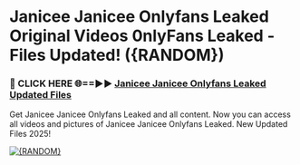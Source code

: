 # Janicee Janicee Onlyfans Leaked Original Videos 0nlyFans Leaked - Files Updated! ({RANDOM})

<h3>🔴 CLICK HERE 🌐==►► <a href="https://betterlinks.top/A2PfLJ" rel="nofollow">Janicee Janicee Onlyfans Leaked Updated Files</a></h3>

Get Janicee Janicee Onlyfans Leaked and all content. Now you can access all videos and pictures of Janicee Janicee Onlyfans Leaked. New Updated Files 2025!

[![{RANDOM}](https://i.imgur.com/ppqm5kG.gif)](https://betterlinks.top/A2PfLJ)